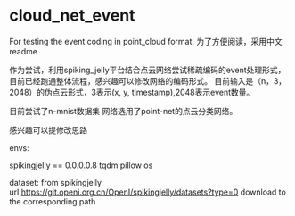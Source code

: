 # cloud_net_event
For testing the event coding in point_cloud format.
为了方便阅读，采用中文readme

作为尝试，利用spiking_jelly平台结合点云网络尝试稀疏编码的event处理形式，目前已经跑通整体流程，感兴趣可以修改网络的编码形式。
目前输入是（n，3，2048）的伪点云形式，3表示(x, y, timestamp),2048表示event数量。

目前尝试了n-mnist数据集
网络选用了point-net的点云分类网络。

感兴趣可以提修改思路

envs:

spikingjelly == 0.0.0.0.8
tqdm
pillow
os

dataset:
from spikingjelly url:https://git.openi.org.cn/OpenI/spikingjelly/datasets?type=0
download to the corresponding path


